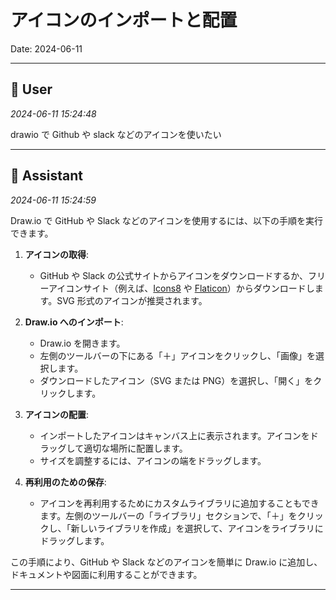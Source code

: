 # アイコンのインポートと配置

Date: 2024-06-11

---

## 👤 User
*2024-06-11 15:24:48*

drawio で Github や slack などのアイコンを使いたい

---

## 🤖 Assistant
*2024-06-11 15:24:59*

Draw.io で GitHub や Slack などのアイコンを使用するには、以下の手順を実行できます。

1. **アイコンの取得**:
   - GitHub や Slack の公式サイトからアイコンをダウンロードするか、フリーアイコンサイト（例えば、[Icons8](https://icons8.com/) や [Flaticon](https://www.flaticon.com/)）からダウンロードします。SVG 形式のアイコンが推奨されます。

2. **Draw.io へのインポート**:
   - Draw.io を開きます。
   - 左側のツールバーの下にある「＋」アイコンをクリックし、「画像」を選択します。
   - ダウンロードしたアイコン（SVG または PNG）を選択し、「開く」をクリックします。

3. **アイコンの配置**:
   - インポートしたアイコンはキャンバス上に表示されます。アイコンをドラッグして適切な場所に配置します。
   - サイズを調整するには、アイコンの端をドラッグします。

4. **再利用のための保存**:
   - アイコンを再利用するためにカスタムライブラリに追加することもできます。左側のツールバーの「ライブラリ」セクションで、「＋」をクリックし、「新しいライブラリを作成」を選択して、アイコンをライブラリにドラッグします。

この手順により、GitHub や Slack などのアイコンを簡単に Draw.io に追加し、ドキュメントや図面に利用することができます。

---
